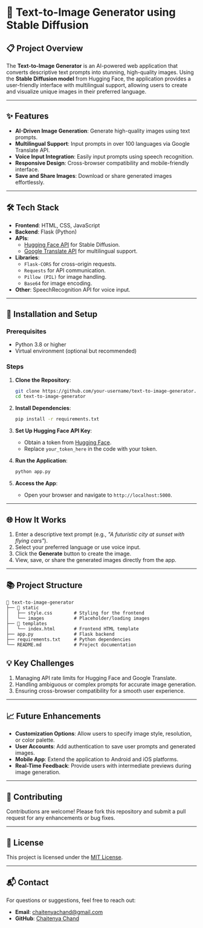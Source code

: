 # **🌟 Text-to-Image Generator using Stable Diffusion**

## **📋 Project Overview**
The **Text-to-Image Generator** is an AI-powered web application that converts descriptive text prompts into stunning, high-quality images. Using the **Stable Diffusion model** from Hugging Face, the application provides a user-friendly interface with multilingual support, allowing users to create and visualize unique images in their preferred language.

---

## **✨ Features**
- **AI-Driven Image Generation**: Generate high-quality images using text prompts.
- **Multilingual Support**: Input prompts in over 100 languages via Google Translate API.
- **Voice Input Integration**: Easily input prompts using speech recognition.
- **Responsive Design**: Cross-browser compatibility and mobile-friendly interface.
- **Save and Share Images**: Download or share generated images effortlessly.

---

## **🛠️ Tech Stack**
- **Frontend**: HTML, CSS, JavaScript
- **Backend**: Flask (Python)
- **APIs**: 
  - [Hugging Face API](https://huggingface.co/) for Stable Diffusion.
  - [Google Translate API](https://cloud.google.com/translate) for multilingual support.
- **Libraries**: 
  - `Flask-CORS` for cross-origin requests.
  - `Requests` for API communication.
  - `Pillow (PIL)` for image handling.
  - `Base64` for image encoding.
- **Other**: SpeechRecognition API for voice input.

---

## **🚀 Installation and Setup**

### **Prerequisites**
- Python 3.8 or higher
- Virtual environment (optional but recommended)

### **Steps**
1. **Clone the Repository**:
   ```bash
   git clone https://github.com/your-username/text-to-image-generator.git
   cd text-to-image-generator
   ```

2. **Install Dependencies**:
   ```bash
   pip install -r requirements.txt
   ```

3. **Set Up Hugging Face API Key**:
   - Obtain a token from [Hugging Face](https://huggingface.co/).
   - Replace `your_token_here` in the code with your token.

4. **Run the Application**:
   ```bash
   python app.py
   ```

5. **Access the App**:
   - Open your browser and navigate to `http://localhost:5000`.

---

## **🌐 How It Works**
1. Enter a descriptive text prompt (e.g., *"A futuristic city at sunset with flying cars"*).
2. Select your preferred language or use voice input.
3. Click the **Generate** button to create the image.
4. View, save, or share the generated images directly from the app.

---

## **📚 Project Structure**
```
📁 text-to-image-generator
├── 📂 static
│   ├── style.css        # Styling for the frontend
│   └── images           # Placeholder/loading images
├── 📂 templates
│   └── index.html       # Frontend HTML template
├── app.py               # Flask backend
├── requirements.txt     # Python dependencies
└── README.md            # Project documentation
```


## **💡 Key Challenges**
1. Managing API rate limits for Hugging Face and Google Translate.
2. Handling ambiguous or complex prompts for accurate image generation.
3. Ensuring cross-browser compatibility for a smooth user experience.

---

## **📈 Future Enhancements**
- **Customization Options**: Allow users to specify image style, resolution, or color palette.
- **User Accounts**: Add authentication to save user prompts and generated images.
- **Mobile App**: Extend the application to Android and iOS platforms.
- **Real-Time Feedback**: Provide users with intermediate previews during image generation.

---

## **🤝 Contributing**
Contributions are welcome! Please fork this repository and submit a pull request for any enhancements or bug fixes.

---

## **📄 License**
This project is licensed under the [MIT License](LICENSE).

---

## **📬 Contact**
For questions or suggestions, feel free to reach out:

- **Email**: chaitenyachand@gmail.com  
- **GitHub**: [Chaitenya Chand](https://github.com/chaitenyachand)
